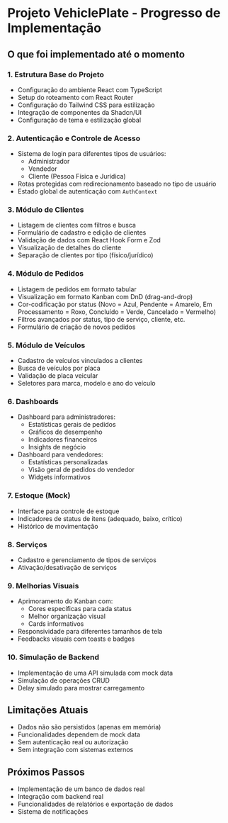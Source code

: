 
# Projeto VehiclePlate - Progresso de Implementação

## O que foi implementado até o momento

### 1. Estrutura Base do Projeto
- Configuração do ambiente React com TypeScript
- Setup do roteamento com React Router
- Configuração do Tailwind CSS para estilização
- Integração de componentes da Shadcn/UI
- Configuração de tema e estilização global

### 2. Autenticação e Controle de Acesso
- Sistema de login para diferentes tipos de usuários:
  - Administrador
  - Vendedor
  - Cliente (Pessoa Física e Jurídica)
- Rotas protegidas com redirecionamento baseado no tipo de usuário
- Estado global de autenticação com `AuthContext`

### 3. Módulo de Clientes
- Listagem de clientes com filtros e busca
- Formulário de cadastro e edição de clientes
- Validação de dados com React Hook Form e Zod
- Visualização de detalhes do cliente
- Separação de clientes por tipo (físico/jurídico)

### 4. Módulo de Pedidos
- Listagem de pedidos em formato tabular
- Visualização em formato Kanban com DnD (drag-and-drop)
- Cor-codificação por status (Novo = Azul, Pendente = Amarelo, Em Processamento = Roxo, Concluído = Verde, Cancelado = Vermelho)
- Filtros avançados por status, tipo de serviço, cliente, etc.
- Formulário de criação de novos pedidos

### 5. Módulo de Veículos
- Cadastro de veículos vinculados a clientes
- Busca de veículos por placa
- Validação de placa veicular
- Seletores para marca, modelo e ano do veículo

### 6. Dashboards
- Dashboard para administradores:
  - Estatísticas gerais de pedidos
  - Gráficos de desempenho
  - Indicadores financeiros
  - Insights de negócio
- Dashboard para vendedores:
  - Estatísticas personalizadas
  - Visão geral de pedidos do vendedor
  - Widgets informativos

### 7. Estoque (Mock)
- Interface para controle de estoque
- Indicadores de status de itens (adequado, baixo, crítico)
- Histórico de movimentação

### 8. Serviços
- Cadastro e gerenciamento de tipos de serviços
- Ativação/desativação de serviços

### 9. Melhorias Visuais
- Aprimoramento do Kanban com:
  - Cores específicas para cada status
  - Melhor organização visual
  - Cards informativos
- Responsividade para diferentes tamanhos de tela
- Feedbacks visuais com toasts e badges

### 10. Simulação de Backend
- Implementação de uma API simulada com mock data
- Simulação de operações CRUD
- Delay simulado para mostrar carregamento

## Limitações Atuais
- Dados não são persistidos (apenas em memória)
- Funcionalidades dependem de mock data
- Sem autenticação real ou autorização
- Sem integração com sistemas externos

## Próximos Passos
- Implementação de um banco de dados real
- Integração com backend real
- Funcionalidades de relatórios e exportação de dados
- Sistema de notificações
